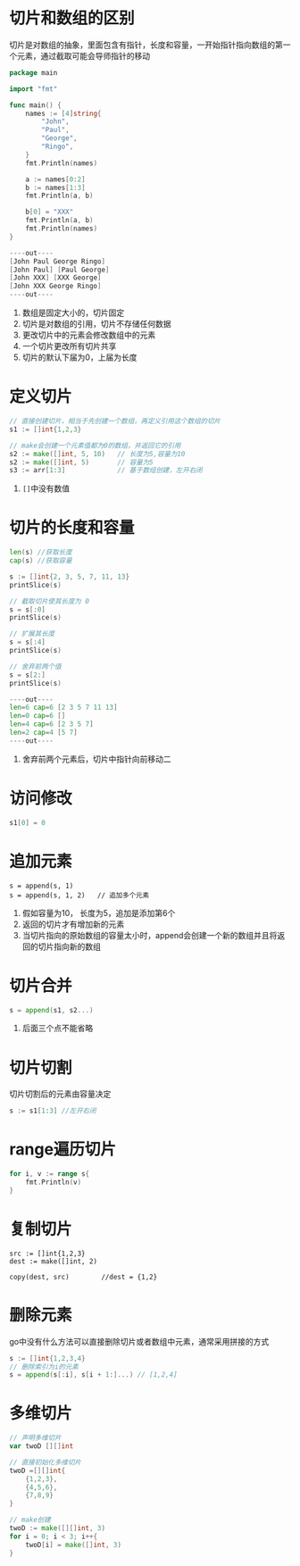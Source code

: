 # 切片和数组的区别
切片是对数组的抽象，里面包含有指针，长度和容量，一开始指针指向数组的第一个元素，通过截取可能会导师指针的移动
```go
package main

import "fmt"

func main() {
	names := [4]string{
		"John",
		"Paul",
		"George",
		"Ringo",
	}
	fmt.Println(names)

	a := names[0:2]
	b := names[1:3]
	fmt.Println(a, b)

	b[0] = "XXX"
	fmt.Println(a, b)
	fmt.Println(names)
}

----out----
[John Paul George Ringo]
[John Paul] [Paul George]
[John XXX] [XXX George]
[John XXX George Ringo]
----out----
```
1. 数组是固定大小的，切片固定
2. 切片是对数组的引用，切片不存储任何数据
3. 更改切片中的元素会修改数组中的元素
4. 一个切片更改所有切片共享
5. 切片的默认下届为0，上届为长度
# 定义切片
```go
// 直接创建切片，相当于先创建一个数组，再定义引用这个数组的切片
s1 := []int{1,2,3}    

// make会创建一个元素值都为0的数组，并返回它的引用
s2 := make([]int, 5, 10)   // 长度为5,容量为10
s2 := make([]int, 5)       // 容量为5
s3 := arr[1:3]             // 基于数组创建，左开右闭
```
1. `[]`中没有数值

# 切片的长度和容量
```go
len(s) //获取长度
cap(s) //获取容量

s := []int{2, 3, 5, 7, 11, 13}
printSlice(s)

// 截取切片使其长度为 0
s = s[:0]
printSlice(s)

// 扩展其长度
s = s[:4]
printSlice(s)

// 舍弃前两个值
s = s[2:]
printSlice(s)

----out----
len=6 cap=6 [2 3 5 7 11 13]
len=0 cap=6 []
len=4 cap=6 [2 3 5 7]
len=2 cap=4 [5 7]
----out----
```
1. 舍弃前两个元素后，切片中指针向前移动二
# 访问修改
```go
s1[0] = 0
```

# 追加元素
```
s = append(s, 1)
s = append(s, 1, 2)   // 追加多个元素
```
1. 假如容量为10， 长度为5，追加是添加第6个
2. 返回的切片才有增加新的元素
3. 当切片指向的原始数组的容量太小时，append会创建一个新的数组并且将返回的切片指向新的数组

# 切片合并
```go
s = append(s1, s2...)
```
1. 后面三个点不能省略

# 切片切割
切片切割后的元素由容量决定
```go
s := s1[1:3] //左开右闭
```

# range遍历切片
```go
for i, v := range s{
	fmt.Println(v)
}
```
# 复制切片
```
src := []int{1,2,3}
dest := make([]int, 2)

copy(dest, src)        //dest = {1,2}
```

# 删除元素
go中没有什么方法可以直接删除切片或者数组中元素，通常采用拼接的方式
```go
s := []int{1,2,3,4}
// 删除索引为i的元素
s = append(s[:i], s[i + 1:]...) // [1,2,4]
```

# 多维切片
```go
// 声明多维切片
var twoD [][]int

// 直接初始化多维切片
twoD =[][]int{
	{1,2,3},
	{4,5,6},
	{7,8,9}
}

// make创建
twoD := make([][]int, 3)
for i = 0; i < 3; i++{
	twoD[i] = make([]int, 3)
}
```


